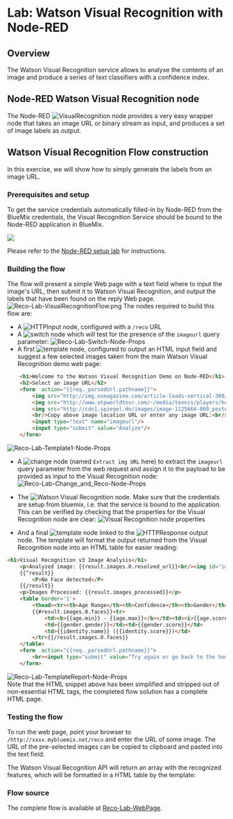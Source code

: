 #  Lab: Watson Visual Recognition with Node-RED
## Overview
The Watson  Visual Recognition service allows to analyse the contents of an image and produce a series of text classifiers with a confidence index.

## Node-RED Watson Visual Recognition node
The Node-RED ![`VisualRecognition`](images/node_red_watson_visual_recognition.png) node provides a very easy wrapper node that takes an image URL or binary stream as input, and produces a set of image labels as output.

## Watson Visual Recognition Flow construction
In this exercise, we will show how to simply generate the labels from an image URL.

### Prerequisites and setup
To get the service credentials automatically filled-in by Node-RED from the BlueMix credentials, the Visual Recognition Service should be bound to the Node-RED application in BlueMix.

![](images/reco_lab_visual_recognition_service.png)

Please refer to the [Node-RED setup lab](/introduction_to_node_red/README.md) for instructions.

### Building the flow
The flow will present a simple Web page with a text field where to input the image's URL, then submit it to Watson Visual Recognition, and output the labels that have been found on the reply Web page.
![Reco-Lab-VisualRecognitionFlow.png](images/reco_lab_visual_recognition_flow.png)
The nodes required to build this flow are:

 - A ![`HTTPInput`](/introduction_to_node_red/images/node_red_httpinput.png) node, configured with a `/reco` URL
 - A ![`switch`](/introduction_to_node_red/images/node_red_switch.png) node which will test for the presence of the `imageurl` query parameter:
   ![Reco-Lab-Switch-Node-Props](images/reco_lab_switch_node_props.png)
 - A first ![template](/introduction_to_node_red/images/node_red_template.png) node, configured to output an HTML input field and suggest a few selected images taken from the main Watson Visual Recognition demo web page:
```HTML
    <h1>Welcome to the Watson Visual Recognition Demo on Node-RED</h1>
    <h2>Select an image URL</h2>
    <form  action="{{req._parsedUrl.pathname}}">
        <img src="http://img.usmagazine.com/article-leads-vertical-300/1250531162_britney_spears_290x402.jpg" height='100'/>
        <img src="http://www.atpworldtour.com/~/media/tennis/players/head-shot/vibrant/federer-headshot15.png" height='100'/>
        <img src="http://cdn1.spiegel.de/images/image-1125664-860_poster_16x9-wkbp-1125664.jpg" height='100'/>
        <br/>Copy above image location URL or enter any image URL:<br/>
        <input type="text" name="imageurl"/>
        <input type="submit" value="Analyze"/>
    </form>
```
![Reco-Lab-Template1-Node-Props](images/reco_lab_template1_node_props.png)
 
- A ![change](/introduction_to_node_red/images/node_red_change.png) node (named `Extract img URL` here) to extract the `imageurl` query parameter from the web request and assign it to the payload to be provided as input to the Visual Recognition node:
![Reco-Lab-Change_and_Reco-Node-Props](images/reco_lab_change_and_reco_node_props.png)

 - The ![Watson Visual Recognition](images/node_red_watson_visual_recognition.png) node. Make sure that the credentials are setup from bluemix, i.e. that the service is bound to the application. This can be verified by checking that the properties for the Visual Recognition node are clear:
 ![Visual Recognition node properties](images/reco_lab_visual_recognition_service_credentials.png)

 - And a final  ![`template`](/introduction_to_node_red/images/node_red_template.png) node linked to the ![`HTTPResponse`](/introduction_to_node_red/images/node_red_httpresponse.png) output node. The template will format the output returned from the Visual Recognition node into an HTML table for easier reading:
```HTML
<h1>Visual Recognition v3 Image Analysis</h1>
    <p>Analyzed image: {{result.images.0.resolved_url}}<br/><img id="image" src="{{result.images.0.resolved_url}}" height="200"/></p>
    {{^result}}
        <P>No Face detected</P>
    {{/result}}
    <p>Images Processed: {{result.images_processed}}</p>
    <table border='1'>
        <thead><tr><th>Age Range</th><th>Confidence</th><th>Gender</th><th>Confidence</th><th>Name</th></tr></thead>
        {{#result.images.0.faces}}<tr>
            <td><b>{{age.min}} - {{age.max}}</b></td><td><i>{{age.score}}</i></td>
            <td>{{gender.gender}}</td><td>{{gender.score}}</td>
            <td>{{identity.name}} ({{identity.score}})</td>
        </tr>{{/result.images.0.faces}}
    </table>
    <form  action="{{req._parsedUrl.pathname}}">
        <br><input type="submit" value="Try again or go back to the home page"/>
    </form>
```
![Reco-Lab-TemplateReport-Node-Props](images/reco_lab_templatereport_node_props.png)  
Note that the HTML snippet above has been simplified and stripped out of non-essential HTML tags, the completed flow solution has a complete HTML page.

### Testing the flow
To run the web page, point your browser to  `/http://xxxx.mybluemix.net/reco` and enter the URL of some  image.
The URL of the pre-selected images can be copied to clipboard and pasted into the text field.

The Watson Visual Recognition API will return an array with the recognized features, which will be formatted in a HTML table by the template:


### Flow source
The complete flow is available at [Reco-Lab-WebPage](reco_lab_web_page.json).
